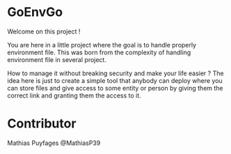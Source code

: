 # GoEnvGo

Welcome on this project ! 

You are here in a little project where the goal is to handle properly environment file. This was born from the complexity of handling environment file in several project. 

How to manage it without breaking security and make your life easier ? The idea here is just to create a simple tool that anybody can deploy where you can store files and give access to some entity or person by giving them the correct link and granting them the access to it.

# Contributor

Mathias Puyfages @MathiasP39
